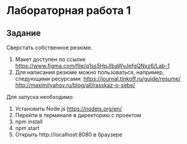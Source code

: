 #  Лабораторная работа 1
## Задание
Сверстать собственное резюме.
1.  Макет доступен по ссылке https://www.figma.com/file/q1ss5HpJIbaWvJefgQNxz6/Lab-1
2.  Для написания резюме можно пользоваться, например, следующими ресурсами: https://journal.tinkoff.ru/guide/resume/ http://maximilyahov.ru/blog/all/rasskaz-o-sebe/


Для запуска необходимо:
1. Установить Node.js https://nodejs.org/en/
2. Перейти в терминале в директорию с проектом
3. npm install
6. npm start
7. Открыть http://localhost:8080 в браузере